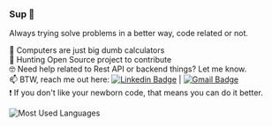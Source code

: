 ### Sup 🤙

Always trying solve problems in a better way, code related or not.

  :rocket: Computers are just big dumb calculators <br/>
  🔎 Hunting Open Source project to contribute <br/>
  🤓 Need help related to Rest API or backend things? Let me know. <br/>
  📫 BTW, reach me out here:
    [![Linkedin Badge](https://img.shields.io/badge/-IsaiasOliveira-blue?style=flat-square&logo=Linkedin&logoColor=white&link=https://www.linkedin.com/in/isaious/)](https://www.linkedin.com/in/isaious/) 
| 
[![Gmail Badge](https://img.shields.io/badge/-isaigrec@gmail.com-c14438?style=flat-square&logo=Gmail&logoColor=white&link=mailto:isaigrec@gmail.com)](mailto:isaigrec@gmail.com)<br/>
 :exclamation: If you don't like your newborn code, that means you can do it better.

![Most Used Languages](https://github-readme-stats.vercel.app/api/top-langs/?username=Isaius&layout=compact)
